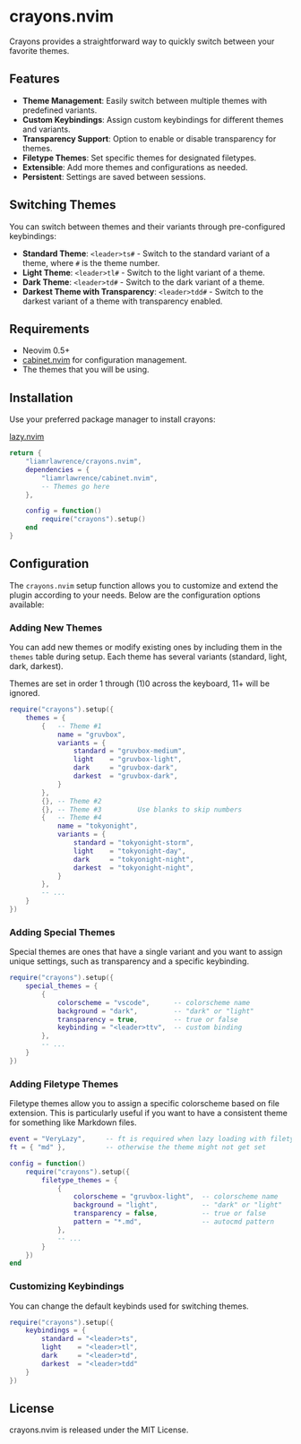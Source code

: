 # crayons.nvim
Crayons provides a straightforward way to quickly switch between your favorite themes.

## Features
- **Theme Management**: Easily switch between multiple themes with predefined variants.
- **Custom Keybindings**: Assign custom keybindings for different themes and variants.
- **Transparency Support**: Option to enable or disable transparency for themes.
- **Filetype Themes**: Set specific themes for designated filetypes.
- **Extensible**: Add more themes and configurations as needed.
- **Persistent**: Settings are saved between sessions.

## Switching Themes
You can switch between themes and their variants through pre-configured keybindings:

-   **Standard Theme**: `<leader>ts#` - Switch to the standard variant of a theme, where `#` is the theme number.
-   **Light Theme**: `<leader>tl#` - Switch to the light variant of a theme.
-   **Dark Theme**: `<leader>td#` - Switch to the dark variant of a theme.
-   **Darkest Theme with Transparency**: `<leader>tdd#` - Switch to the darkest variant of a theme with transparency enabled.

## Requirements
- Neovim 0.5+
- [cabinet.nvim](https://github.com/liamrlawrence/cabinet.nvim) for configuration management.
- The themes that you will be using.

## Installation
Use your preferred package manager to install crayons:

[lazy.nvim](https://github.com/folke/lazy.nvim)
```lua
return {
    "liamrlawrence/crayons.nvim",
    dependencies = {
        "liamrlawrence/cabinet.nvim",
        -- Themes go here
    },

    config = function()
        require("crayons").setup()
    end
}
```


## Configuration
The `crayons.nvim` setup function allows you to customize and extend the plugin according to your needs. Below are the configuration options available:

### Adding New Themes
You can add new themes or modify existing ones by including them in the `themes` table during setup. Each theme has several variants (standard, light, dark, darkest).

Themes are set in order 1 through (1)0 across the keyboard, 11+ will be ignored.

```lua
require("crayons").setup({
    themes = {
        {   -- Theme #1
            name = "gruvbox",
            variants = {
                standard = "gruvbox-medium",
                light    = "gruvbox-light",
                dark     = "gruvbox-dark",
                darkest  = "gruvbox-dark",
            }
        },
        {}, -- Theme #2
        {}, -- Theme #3         Use blanks to skip numbers
        {   -- Theme #4
            name = "tokyonight",
            variants = {
                standard = "tokyonight-storm",
                light    = "tokyonight-day",
                dark     = "tokyonight-night",
                darkest  = "tokyonight-night",
            }
        },
        -- ...
    }
})
```

### Adding Special Themes
Special themes are ones that have a single variant and you want to assign unique settings, such as transparency and a specific keybinding.
```lua
require("crayons").setup({
    special_themes = {
        {
            colorscheme = "vscode",      -- colorscheme name
            background = "dark",         -- "dark" or "light"
            transparency = true,         -- true or false
            keybinding = "<leader>ttv",  -- custom binding
        },
        -- ...
    }
})
```

### Adding Filetype Themes
Filetype themes allow you to assign a specific colorscheme based on file extension. This is particularly useful if you want to have a consistent theme for something like Markdown files.
```lua
event = "VeryLazy",     -- ft is required when lazy loading with filetype_themes,
ft = { "md" },          -- otherwise the theme might not get set

config = function()
    require("crayons").setup({
        filetype_themes = {
            {
                colorscheme = "gruvbox-light",  -- colorscheme name
                background = "light",           -- "dark" or "light"
                transparency = false,           -- true or false
                pattern = "*.md",               -- autocmd pattern
            },
            -- ...
        }
    })
end
```

### Customizing Keybindings
You can change the default keybinds used for switching themes.
```lua
require("crayons").setup({
    keybindings = {
        standard = "<leader>ts",
        light    = "<leader>tl",
        dark     = "<leader>td",
        darkest  = "<leader>tdd"
    }
})
```

## License
crayons.nvim is released under the MIT License.

